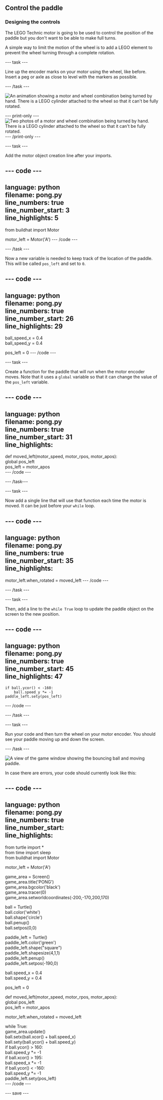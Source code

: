 ## Control the paddle

### Designing the controls

The LEGO Technic motor is going to be used to control the position of the paddle but you don't want to be able to make full turns. 

A simple way to limit the motion of the wheel is to add a LEGO element to prevent the wheel turning through a complete rotation.

--- task ---

Line up the encoder marks on your motor using the wheel, like before. Insert a peg or axle as close to level with the markers as possible.

--- /task ---

![An animation showing a motor and wheel combination being turned by hand. There is a LEGO cylinder attached to the wheel so that it can't be fully rotated.](images/motor_block.gif)

--- print-only ---
![Two photos of a motor and wheel combination being turned by hand. There is a LEGO cylinder attached to the wheel so that it can't be fully rotated.](images/sidebyside.png)
--- /print-only ---


--- task ---

Add the motor object creation line after your imports.

--- code ---
---
language: python   
filename: pong.py   
line_numbers: true   
line_number_start: 3   
line_highlights: 5   
---
from buildhat import Motor

motor_left = Motor('A')
--- /code ---

--- /task ---

Now a new variable is needed to keep track of the location of the paddle. This will be called `pos_left` and set to `0`.

--- code ---
---
language: python   
filename: pong.py   
line_numbers: true   
line_number_start: 26   
line_highlights: 29   
---
ball_speed_x = 0.4   
ball_speed_y = 0.4   

pos_left = 0
--- /code ---

--- task ---

Create a function for the paddle that will run when the motor encoder moves. Note that it uses a `global` variable so that it can change the value of the `pos_left` variable.

--- code ---
---
language: python   
filename: pong.py   
line_numbers: true   
line_number_start: 31   
line_highlights:  
---
def moved_left(motor_speed, motor_rpos, motor_apos):   
    global pos_left   
    pos_left = motor_apos   
--- /code ---

--- /task---

--- task ---

Now add a single line that will use that function each time the motor is moved. It can be just before your `while` loop.

--- code ---
---
language: python   
filename: pong.py   
line_numbers: true   
line_number_start: 35   
line_highlights:   
---
motor_left.when_rotated = moved_left
--- /code ---

--- /task ---

--- task ---

Then, add a line to the `while True` loop to update the paddle object on the screen to the new position. 

--- code ---
---
language: python   
filename: pong.py   
line_numbers: true   
line_number_start: 45    
line_highlights: 47   
---
    if ball.ycor() < -160:   
        ball.speed_y *= -1   
    paddle_left.sety(pos_left)   
--- /code ---

--- /task ---

--- task ---

Run your code and then turn the wheel on your motor encoder. You should see your paddle moving up and down the screen.

--- /task ---

![A view of the game window showing the bouncing ball and moving paddle.](images/moving_paddle.gif)

In case there are errors, your code should currently look like this:

--- code ---
---
language: python   
filename: pong.py   
line_numbers: true   
line_number_start:    
line_highlights:    
---
from turtle import *   
from time import sleep   
from buildhat import Motor   

motor_left = Motor('A')

game_area = Screen()   
game_area.title('PONG')   
game_area.bgcolor('black')   
game_area.tracer(0)   
game_area.setworldcoordinates(-200,-170,200,170)   

ball = Turtle()   
ball.color('white')   
ball.shape('circle')   
ball.penup()   
ball.setpos(0,0)   

paddle_left = Turtle()   
paddle_left.color('green')   
paddle_left.shape("square")   
paddle_left.shapesize(4,1,1)   
paddle_left.penup()   
paddle_left.setpos(-190,0)   

ball.speed_x = 0.4   
ball.speed_y = 0.4   

pos_left = 0


def moved_left(motor_speed, motor_rpos, motor_apos):   
    global pos_left   
    pos_left = motor_apos   


motor_left.when_rotated = moved_left

while True:   
    game_area.update()   
    ball.setx(ball.xcor() + ball.speed_x)   
    ball.sety(ball.ycor() + ball.speed_y)   
    if ball.ycor() > 160:   
        ball.speed_y *= -1   
    if ball.xcor() > 195:   
        ball.speed_x *= -1   
    if ball.ycor() < -160:   
        ball.speed_y *= -1   
    paddle_left.sety(pos_left)   
--- /code ---

--- save ---
